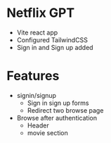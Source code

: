# Netflix GPT 
- Vite react app 
- Configured TailwindCSS
- Sign in and Sign up added
# Features
- signin/signup
  - Sign in sign up forms 
  - Redirect two browse page 
- Browse after authentication 
  - Header 
  - movie section